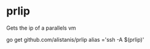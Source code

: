 # prlip
Gets the ip of a parallels vm

go get github.com/alistanis/prlip
alias <command name>='ssh -A $(prlip)'
